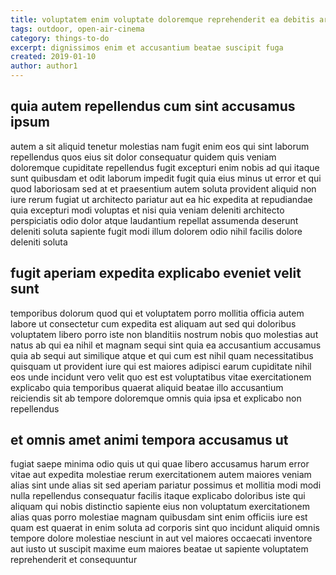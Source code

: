 ```yaml
---
title: voluptatem enim voluptate doloremque reprehenderit ea debitis article 1205
tags: outdoor, open-air-cinema
category: things-to-do
excerpt: dignissimos enim et accusantium beatae suscipit fuga
created: 2019-01-10
author: author1
---
```


## quia autem repellendus cum sint accusamus ipsum

autem a sit aliquid tenetur molestias nam fugit enim eos qui sint laborum repellendus quos eius sit dolor consequatur quidem quis veniam doloremque cupiditate repellendus fugit excepturi enim nobis ad qui itaque sunt quibusdam et odit laborum impedit fugit quia eius minus ut error et qui quod laboriosam sed at et praesentium autem soluta provident aliquid non iure rerum fugiat ut architecto pariatur aut ea hic expedita at repudiandae quia excepturi modi voluptas et nisi quia veniam deleniti architecto perspiciatis odio dolor atque laudantium repellat assumenda deserunt deleniti soluta sapiente fugit modi illum dolorem odio nihil facilis dolore deleniti soluta

## fugit aperiam expedita explicabo eveniet velit sunt

temporibus dolorum quod qui et voluptatem porro mollitia officia autem labore ut consectetur cum expedita est aliquam aut sed qui doloribus voluptatem libero porro iste non blanditiis nostrum nobis quo molestias aut natus ab qui ea nihil et magnam sequi sint quia ea accusantium accusamus quia ab sequi aut similique atque et qui cum est nihil quam necessitatibus quisquam ut provident iure qui est maiores adipisci earum cupiditate nihil eos unde incidunt vero velit quo est est voluptatibus vitae exercitationem explicabo quia temporibus quaerat aliquid beatae illo accusantium reiciendis sit ab tempore doloremque omnis quia ipsa et explicabo non repellendus

## et omnis amet animi tempora accusamus ut

fugiat saepe minima odio quis ut qui quae libero accusamus harum error vitae aut expedita molestiae rerum exercitationem autem maiores veniam alias sint unde alias sit sed aperiam pariatur possimus et mollitia modi modi nulla repellendus consequatur facilis itaque explicabo doloribus iste qui aliquam qui nobis distinctio sapiente eius non voluptatum exercitationem alias quas porro molestiae magnam quibusdam sint enim officiis iure est quam est quaerat in enim soluta ad corporis sint quo incidunt aliquid omnis tempore dolore molestiae nesciunt in aut vel maiores occaecati inventore aut iusto ut suscipit maxime eum maiores beatae ut sapiente voluptatem reprehenderit et consequuntur
